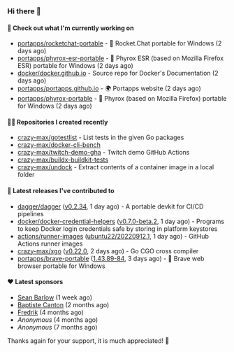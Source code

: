 ### Hi there 👋

#### 👷 Check out what I'm currently working on

- [portapps/rocketchat-portable](https://github.com/portapps/rocketchat-portable) - 🚀 Rocket.Chat portable for Windows  (2 days ago)
- [portapps/phyrox-esr-portable](https://github.com/portapps/phyrox-esr-portable) - 🚀 Phyrox ESR (based on Mozilla Firefox ESR) portable for Windows (2 days ago)
- [docker/docker.github.io](https://github.com/docker/docker.github.io) - Source repo for Docker&#39;s Documentation (2 days ago)
- [portapps/portapps.github.io](https://github.com/portapps/portapps.github.io) - 🌍 Portapps website (2 days ago)
- [portapps/phyrox-portable](https://github.com/portapps/phyrox-portable) - 🚀 Phyrox (based on Mozilla Firefox) portable for Windows (2 days ago)

#### 👨‍💻 Repositories I created recently

- [crazy-max/gotestlist](https://github.com/crazy-max/gotestlist) - List tests in the given Go packages
- [crazy-max/docker-cli-bench](https://github.com/crazy-max/docker-cli-bench)
- [crazy-max/twitch-demo-gha](https://github.com/crazy-max/twitch-demo-gha) - Twitch demo GitHub Actions
- [crazy-max/buildx-buildkit-tests](https://github.com/crazy-max/buildx-buildkit-tests)
- [crazy-max/undock](https://github.com/crazy-max/undock) - Extract contents of a container image in a local folder

#### 🚀 Latest releases I've contributed to

- [dagger/dagger](https://github.com/dagger/dagger) ([v0.2.34](https://github.com/dagger/dagger/releases/tag/v0.2.34), 1 day ago) - A portable devkit for CI/CD pipelines
- [docker/docker-credential-helpers](https://github.com/docker/docker-credential-helpers) ([v0.7.0-beta.2](https://github.com/docker/docker-credential-helpers/releases/tag/v0.7.0-beta.2), 1 day ago) - Programs to keep Docker login credentials safe by storing in platform keystores
- [actions/runner-images](https://github.com/actions/runner-images) ([ubuntu22/20220912.1](https://github.com/actions/runner-images/releases/tag/ubuntu22%2F20220912.1), 1 day ago) - GitHub Actions runner images
- [crazy-max/xgo](https://github.com/crazy-max/xgo) ([v0.22.0](https://github.com/crazy-max/xgo/releases/tag/v0.22.0), 2 days ago) - Go CGO cross compiler
- [portapps/brave-portable](https://github.com/portapps/brave-portable) ([1.43.89-84](https://github.com/portapps/brave-portable/releases/tag/1.43.89-84), 3 days ago) - 🚀 Brave web browser portable for Windows

#### ❤️ Latest sponsors
- [Sean Barlow](https://github.com/woolrab6) (1 week ago)
- [Baptiste Canton](https://github.com/batmac) (2 months ago)
- [Fredrik](https://github.com/fredrikscode) (4 months ago)
- _Anonymous_ (4 months ago)
- _Anonymous_ (7 months ago)

Thanks again for your support, it is much appreciated! 🙏
